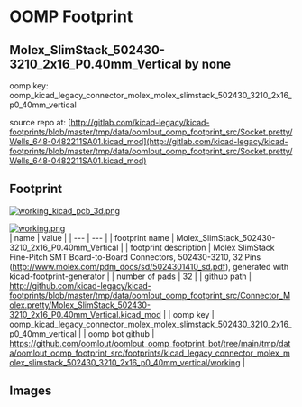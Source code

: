 # OOMP Footprint  
## Molex_SlimStack_502430-3210_2x16_P0.40mm_Vertical  by none  
  
oomp key: oomp_kicad_legacy_connector_molex_molex_slimstack_502430_3210_2x16_p0_40mm_vertical  
  
source repo at: [http://gitlab.com/kicad-legacy/kicad-footprints/blob/master/tmp/data/oomlout_oomp_footprint_src/Socket.pretty/Wells_648-0482211SA01.kicad_mod](http://gitlab.com/kicad-legacy/kicad-footprints/blob/master/tmp/data/oomlout_oomp_footprint_src/Socket.pretty/Wells_648-0482211SA01.kicad_mod)  
## Footprint  
  
[![working_kicad_pcb_3d.png](working_kicad_pcb_3d_600.png)](working_kicad_pcb_3d.png)  
  
[![working.png](working_600.png)](working.png)  
| name | value | 
| --- | --- | 
| footprint name | Molex_SlimStack_502430-3210_2x16_P0.40mm_Vertical | 
| footprint description | Molex SlimStack Fine-Pitch SMT Board-to-Board Connectors, 502430-3210, 32 Pins (http://www.molex.com/pdm_docs/sd/5024301410_sd.pdf), generated with kicad-footprint-generator | 
| number of pads | 32 | 
| github path | http://github.com/kicad-legacy/kicad-footprints/blob/master/tmp/data/oomlout_oomp_footprint_src/Connector_Molex.pretty/Molex_SlimStack_502430-3210_2x16_P0.40mm_Vertical.kicad_mod | 
| oomp key | oomp_kicad_legacy_connector_molex_molex_slimstack_502430_3210_2x16_p0_40mm_vertical | 
| oomp bot github | https://github.com/oomlout/oomlout_oomp_footprint_bot/tree/main/tmp/data/oomlout_oomp_footprint_src/footprints/kicad_legacy_connector_molex_molex_slimstack_502430_3210_2x16_p0_40mm_vertical/working | 
## Images  
